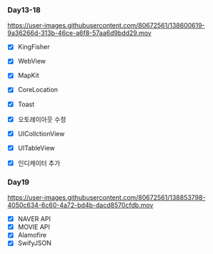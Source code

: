 ### Day13-18

https://user-images.githubusercontent.com/80672561/138600619-9a36266d-313b-46ce-a6f8-57aa6d9bdd29.mov
- [x] KingFisher
- [x] WebView
- [x] MapKit
- [x] CoreLocation 
- [x] Toast  
- [x] 오토레이아웃 수정
- [x] UICollctionView
- [x] UITableView  
- [x] 인디케이터 추가


### Day19
https://user-images.githubusercontent.com/80672561/138853798-4050c634-6c60-4a72-bd4b-dacd8570cfdb.mov
- [x] NAVER API
- [x] MOVIE API
- [x] Alamofire
- [x] SwifyJSON
